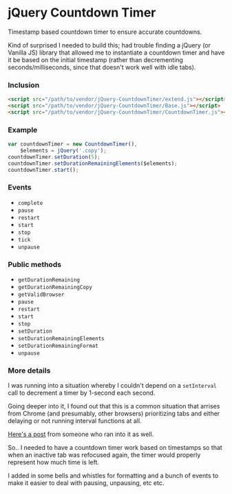 # jQuery Countdown Timer
Timestamp based countdown timer to ensure accurate countdowns.

Kind of surprised I needed to build this; had trouble finding a jQuery (or
Vanilla JS) library that allowed me to instantiate a countdown timer and have it
be based on the initial timestamp (rather than decrementing
seconds/milliseconds, since that doesn't work well with idle tabs).

### Inclusion
``` html
<script src="/path/to/vendor/jQuery-CountdownTimer/extend.js"></script>
<script src="/path/to/vendor/jQuery-CountdownTimer/Base.js"></script>
<script src="/path/to/vendor/jQuery-CountdownTimer/CountdownTimer.js"></script>
```

### Example
``` javascript
var countdownTimer = new CountdownTimer(),
    $elements = jQuery('.copy');
countdownTimer.setDuration(5);
countdownTimer.setDurationRemainingElements($elements);
countdownTimer.start();
```

### Events
- `complete`
- `pause`
- `restart`
- `start`
- `stop`
- `tick`
- `unpause`

### Public methods
- `getDurationRemaining`
- `getDurationRemainingCopy`
- `getValidBrowser`
- `pause`
- `restart`
- `start`
- `stop`
- `setDuration`
- `setDurationRemainingElements`
- `setDurationRemainingFormat`
- `unpause`

### More details
I was running into a situation whereby I couldn't depend on a `setInterval` call
to decrement a timer by 1-second each second.

Going deeper into it, I found out that this is a common situation that arrises
from Chrome (and presumably, other browsers) prioritizing tabs and either
delaying or not running interval functions at all.

[Here's a post](https://stackoverflow.com/questions/5927284/how-can-i-make-setinterval-also-work-when-a-tab-is-inactive-in-chrome)
from someone who ran into it as well.

So.. I needed to have a countdown timer work based on timestamps so that when
an inactive tab was refocused again, the timer would properly represent how much
time is left.

I added in some bells and whistles for formatting and a bunch of events to make
it easier to deal with pausing, unpausing, etc etc.
